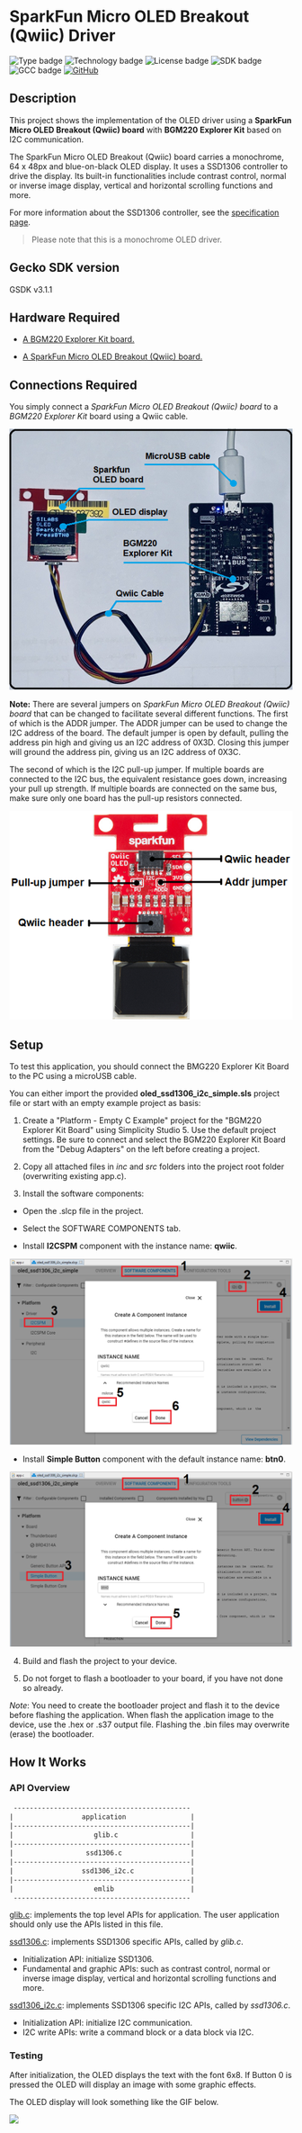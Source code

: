 # SparkFun Micro OLED Breakout (Qwiic) Driver #
![Type badge](https://img.shields.io/badge/Type-Hardware%20Driver-green)
![Technology badge](https://img.shields.io/badge/Technology-Platform-green)
![License badge](https://img.shields.io/badge/License-zlib-green)
![SDK badge](https://img.shields.io/badge/SDK-v3.1.1-green)
![GCC badge](https://img.shields.io/endpoint?url=https://raw.githubusercontent.com/SiliconLabs/application_examples_ci/master/hardware_drivers/oled_ssd1306_i2c_gcc.json)
[![GitHub](https://img.shields.io/badge/Sparkfun-Micro%20OLED%20Breakout-green)](https://www.sparkfun.com/products/14532)

## Description ##

This project shows the implementation of the OLED driver using a **SparkFun Micro OLED Breakout (Qwiic) board** with **BGM220 Explorer Kit** based on I2C communication.

The SparkFun Micro OLED Breakout (Qwiic) board carries a monochrome, 64 x 48px and blue-on-black OLED display. It uses a SSD1306 controller to drive the display. Its built-in functionalities include contrast control, normal or inverse image display, vertical and horizontal scrolling functions and more. 

For more information about the SSD1306 controller, see the [specification page](https://cdn.sparkfun.com/assets/learn_tutorials/3/0/8/SSD1306.pdf).

>Please note that this is a monochrome OLED driver.

## Gecko SDK version ##

GSDK v3.1.1

## Hardware Required ##

- [A BGM220 Explorer Kit board.](https://www.silabs.com/development-tools/wireless/bluetooth/bgm220-explorer-kit)

- [A SparkFun Micro OLED Breakout (Qwiic) board.](https://www.sparkfun.com/products/14532)

## Connections Required ##

You simply connect a *SparkFun Micro OLED Breakout (Qwiic) board* to a *BGM220 Explorer Kit* board using a Qwiic cable.

![](images/bgm220_kit_sparkfun_oled.png)

**Note:** There are several jumpers on *SparkFun Micro OLED Breakout (Qwiic) board* that can be changed to facilitate several different functions. The first of which is the ADDR jumper. The ADDR jumper can be used to change the I2C address of the board. The default jumper is open by default, pulling the address pin high and giving us an I2C address of 0X3D. Closing this jumper will ground the address pin, giving us an I2C address of 0X3C.

The second of which is the I2C pull-up jumper. If multiple boards are connected to the I2C bus, the equivalent resistance goes down, increasing your pull up strength. If multiple boards are connected on the same bus, make sure only one board has the pull-up resistors connected.

![](images/sparkfun_oled_board.png)

## Setup ##

To test this application, you should connect the BMG220 Explorer Kit Board to the PC using a microUSB cable. 

You can either import the provided **oled_ssd1306_i2c_simple.sls** project file or start with an empty example project as basis:

1. Create a "Platform - Empty C Example" project for the "BGM220 Explorer Kit Board" using Simplicity Studio 5. Use the default project settings. Be sure to connect and select the BGM220 Explorer Kit Board from the "Debug Adapters" on the left before creating a project.

2. Copy all attached files in *inc* and *src* folders into the project root folder (overwriting existing app.c).

3. Install the software components:

- Open the .slcp file in the project.

- Select the SOFTWARE COMPONENTS tab.

- Install **I2CSPM** component with the instance name: **qwiic**.

![i2c_qwiic](images/i2c_qwiic.png)

- Install **Simple Button** component with the default instance name: **btn0**.

![](images/simple_button.png)

4. Build and flash the project to your device.

5. Do not forget to flash a bootloader to your board, if you have not done so already.

*Note*: You need to create the bootloader project and flash it to the device before flashing the application. When flash the application image to the device, use the .hex or .s37 output file. Flashing the .bin files may overwrite (erase) the bootloader.

## How It Works ##

### API Overview ###

```
 --------------------------------------------
|                 application                | 
|--------------------------------------------|
|                    glib.c                  | 
|--------------------------------------------|
|                  ssd1306.c                 |
|--------------------------------------------|
|                 ssd1306_i2c.c              |
|--------------------------------------------|
|                    emlib                   |
 --------------------------------------------
```

[glib.c](src/glib.c): implements the top level APIs for application. The user application should only use the APIs listed in this file.

[ssd1306.c](src/ssd1306.c): implements SSD1306 specific APIs, called by *glib.c*.
- Initialization API: initialize SSD1306.
- Fundamental and graphic APIs: such as contrast control, normal or inverse image display, vertical and horizontal scrolling functions and more.

[ssd1306_i2c.c](src/ssd1306_i2c.c): implements SSD1306 specific I2C APIs, called by *ssd1306.c*.
- Initialization API: initialize I2C communication.
- I2C write APIs: write a command block or a data block via I2C.

### Testing ###

After initialization, the OLED displays the text with the font 6x8. If Button 0 is pressed the OLED will display an image with some graphic effects.

The OLED display will look something like the GIF below.

![](images/testing.GIF)
